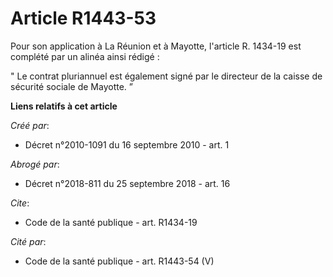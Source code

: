 # Article R1443-53

Pour son application à La Réunion et à Mayotte, l'article R. 1434-19 est complété par un alinéa ainsi rédigé : 

" Le contrat pluriannuel est également signé par le directeur de la caisse de sécurité sociale de Mayotte. ”

**Liens relatifs à cet article**

_Créé par_:

  - Décret n°2010-1091 du 16 septembre 2010 - art. 1

_Abrogé par_:

  - Décret n°2018-811 du 25 septembre 2018 - art. 16

_Cite_:

  - Code de la santé publique - art. R1434-19

_Cité par_:

  - Code de la santé publique - art. R1443-54 (V)
